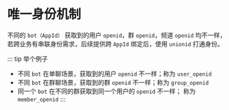 # 唯一身份机制

不同的 `bot（AppId）` 获取到的用户  `openid`，群  `openid`，频道  `openid` 均不一样，若跨业务有串联身份需求，后续提供跨 `AppId` 绑定后，使用 `unionid` 打通身份。

<!-- 举个例子： -->

::: tip 举个例子
- 不同 `bot` 在单聊场景，获取到的用户  `openid` 不一样；称为  `user_openid`
- 不同 `bot` 在群聊场景，获取到的群  `openid` 不一样；称为  `group_openid`
- 同一个 `bot` 在不同的群获取到同一个用户的  `openid` 不一样； 称为 `member_openid`
:::
